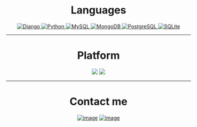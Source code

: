 
<h1 align="center">Languages</h1>

<div align="center">
  <a href="https://github.com/gepolis">  
    <img alt="Django" src="https://img.shields.io/badge/-Django-092E20?style=for-the-badge&logo=django&logoColor=white" />
  </a>
  <a href="https://github.com/gepolis">
    <img alt="Python" src="https://img.shields.io/badge/Python-14354C?style=for-the-badge&logo=python&logoColor=white" />
  </a>
  <a href="https://github.com/gepolis">
    <img alt="MySQL" src="https://img.shields.io/badge/-MySQL-0f69a9?style=for-the-badge&logo=mysql&logoColor=white" />
  </a>
  <a href="https://github.com/gepolis">
    <img alt="MongoDB" src="https://img.shields.io/badge/-MongoDB-13aa52?style=for-the-badge&logo=mongodb&logoColor=white" />
  </a>
  <a href="https://github.com/gepolis">
    <img alt="PostgreSQL" src="https://img.shields.io/badge/PostgreSQL-316192?style=for-the-badge&logo=postgresql&logoColor=white" />
  </a>
  <a href="https://github.com/gepolis">
    <img alt="SQLite" src="https://img.shields.io/badge/SQLite-07405E?style=for-the-badge&logo=sqlite&logoColor=white" />
  </a>
</div>
<hr>
<h1 align="center">Platform</h1>
<div align="center">

[![](https://img.shields.io/badge/Ubuntu-22.04-e95420?style=for-the-badge&logo=ubuntu)](https://ubuntu.com/)
[![](https://img.shields.io/badge/Linux-mint-35bf5c?style=for-the-badge&logo=linuxmint)](https://linuxmint.org/)
</div>
<hr>
<h1 align="center">Сontact me</h1>
<div align="center">

[![image](https://img.shields.io/badge/Gmail-D14836?style=for-the-badge&logo=gmail&logoColor=white)](mailto:vanuaaxenov283@gmail.com)
[![image](https://img.shields.io/badge/Telegram-3390ec?style=for-the-badge&logo=telegram&logoColor=white)](https://t.me/gepolis)


</div>
